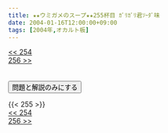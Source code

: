 ```yaml
---
title: ★★ウミガメのスープ★★255杯目 ｶﾞﾘｶﾞﾘ君ｿｰﾀﾞ味
date: 2004-01-16T12:00:00+09:00
tags: [2004年,オカルト板]
---
```

<div class="th_left"><a href="../254"><< 254</a></div>
<div class="th_right"><a href="../256">256 >></a></div>
<br><br>
<script src="../../js/cupsoup.js"></script>
<form>
<input type="button" value="問題と解説のみにする" onClick="toggleCupsoup()">
</form>
{{< 255 >}}
<div class="th_left"><a href="../254"><< 254</a></div>
<div class="th_right"><a href="../256">256 >></a></div>